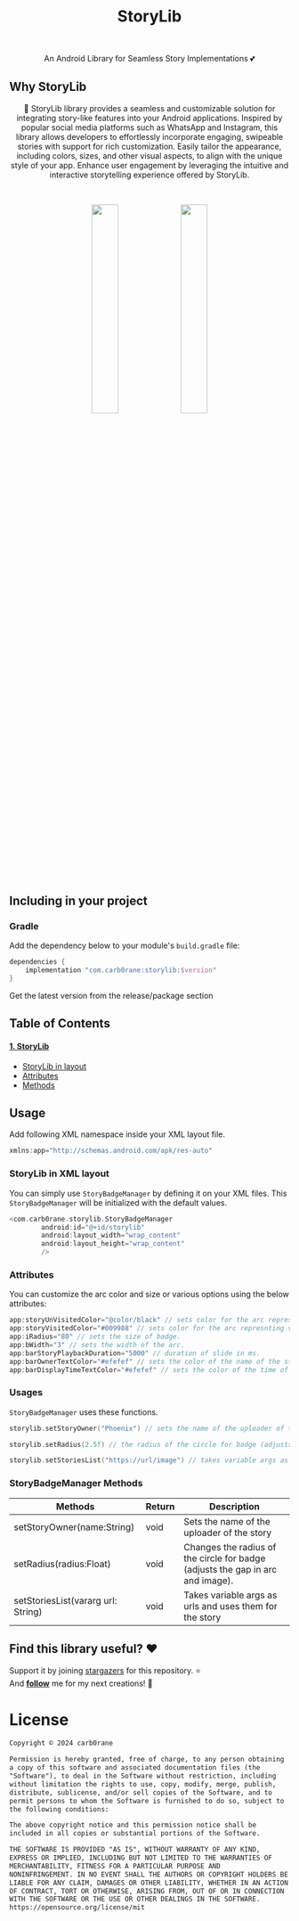 <h1 align="center">StoryLib</h1></br>
<p align="center">An Android Library for Seamless Story Implementations 💕 </p>

## Why StoryLib
<p align="center">
🎨 StoryLib library provides a seamless and customizable solution for integrating story-like features into your Android applications. Inspired by popular social media platforms such as WhatsApp and Instagram, this library allows developers to effortlessly incorporate engaging, swipeable stories with support for rich customization. Easily tailor the appearance, including colors, sizes, and other visual aspects, to align with the unique style of your app. Enhance user engagement by leveraging the intuitive and interactive storytelling experience offered by StoryLib.
</p>
<br>

<p align="center">
<img src="https://lookimg.com/images/2024/02/23/QmsStv.jpeg" width="31%"/>
<img src="https://lookimg.com/images/2024/02/23/Qm1x1U.jpeg" width="31%"/>
</p>



## Including in your project 


### Gradle 

Add the dependency below to your module's `build.gradle` file:

```gradle
dependencies {
    implementation "com.carb0rane:storylib:$version"
}
```
Get the latest version from the release/package section 



## Table of Contents
#### [1. StoryLib](https://github.com/carb0rane/storylib#usage)
- [StoryLib in layout](https://github.com/carb0rane/storylib#StoryLib-in-xml-layout)
- [Attributes](https://github.com/carb0rane/storylib#attributes)
- [Methods](https://github.com/skydoves/carb0rane/storylib#storybadgemanager-methods)

## Usage
Add following XML namespace inside your XML layout file.

```gradle
xmlns:app="http://schemas.android.com/apk/res-auto"
```

### StoryLib in XML layout

You can simply use `StoryBadgeManager` by defining it on your XML files. This `StoryBadgeManager` will be initialized with the default values.

```gradle
<com.carb0rane.storylib.StoryBadgeManager
        android:id="@+id/storylib"
        android:layout_width="wrap_content"
        android:layout_height="wrap_content"
        />
```

### Attributes

You can customize the arc color and size or various options using the below attributes:

```gradle
app:storyUnVisitedColor="@color/black" // sets color for the arc represnting unvisited stories.
app:storyVisitedColor="#009988" // sets color for the arc represnting visited stories.
app:iRadius="80" // sets the size of badge.
app:bWidth="3" // sets the width of the arc.
app:barStoryPlaybackDuration="5000" // duration of slide in ms.
app:barOwnerTextColor="#efefef" // sets the color of the name of the story uploader.
app:barDisplayTimeTextColor="#efefef" // sets the color of the time of the story uploaded.
```

### Usages
`StoryBadgeManager` uses these functions.

```kotlin
storylib.setStoryOwner("Phoenix") // sets the name of the uploader of the story 

storylib.setRadius(2.5f) // the radius of the circle for badge (adjusts the gap in arc and image)

storylib.setStoriesList("https://url/image") // takes variable args as urls and uses them for the story
```



### StoryBadgeManager Methods
Methods | Return | Description
--- | --- | ---
setStoryOwner(name:String) | void | Sets the name of the uploader of the story
setRadius(radius:Float) | void | Changes the radius of the circle for badge (adjusts the gap in arc and image).
setStoriesList(vararg url: String) | void |  Takes variable args as urls and uses them for the story


## Find this library useful? :heart:
Support it by joining [stargazers](https://github.com/carb0rane/storylib/stargazers) for this repository. :star: <br>
And __[follow](https://github.com/carb0rane)__ me for my next creations! 🤩

# License
```xml
Copyright © 2024 carb0rane 

Permission is hereby granted, free of charge, to any person obtaining
a copy of this software and associated documentation files (the
"Software"), to deal in the Software without restriction, including
without limitation the rights to use, copy, modify, merge, publish,
distribute, sublicense, and/or sell copies of the Software, and to
permit persons to whom the Software is furnished to do so, subject to
the following conditions:

The above copyright notice and this permission notice shall be
included in all copies or substantial portions of the Software.

THE SOFTWARE IS PROVIDED "AS IS", WITHOUT WARRANTY OF ANY KIND,
EXPRESS OR IMPLIED, INCLUDING BUT NOT LIMITED TO THE WARRANTIES OF
MERCHANTABILITY, FITNESS FOR A PARTICULAR PURPOSE AND
NONINFRINGEMENT. IN NO EVENT SHALL THE AUTHORS OR COPYRIGHT HOLDERS BE
LIABLE FOR ANY CLAIM, DAMAGES OR OTHER LIABILITY, WHETHER IN AN ACTION
OF CONTRACT, TORT OR OTHERWISE, ARISING FROM, OUT OF OR IN CONNECTION
WITH THE SOFTWARE OR THE USE OR OTHER DEALINGS IN THE SOFTWARE.
https://opensource.org/license/mit
```

